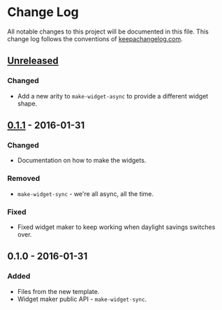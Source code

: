 # Change Log
All notable changes to this project will be documented in this file. This change log follows the conventions of [keepachangelog.com](http://keepachangelog.com/).

## [Unreleased][unreleased]
### Changed
- Add a new arity to `make-widget-async` to provide a different widget shape.

## [0.1.1] - 2016-01-31
### Changed
- Documentation on how to make the widgets.

### Removed
- `make-widget-sync` - we're all async, all the time.

### Fixed
- Fixed widget maker to keep working when daylight savings switches over.

## 0.1.0 - 2016-01-31
### Added
- Files from the new template.
- Widget maker public API - `make-widget-sync`.

[unreleased]: https://github.com/your-name/planet/compare/0.1.1...HEAD
[0.1.1]: https://github.com/your-name/planet/compare/0.1.0...0.1.1
